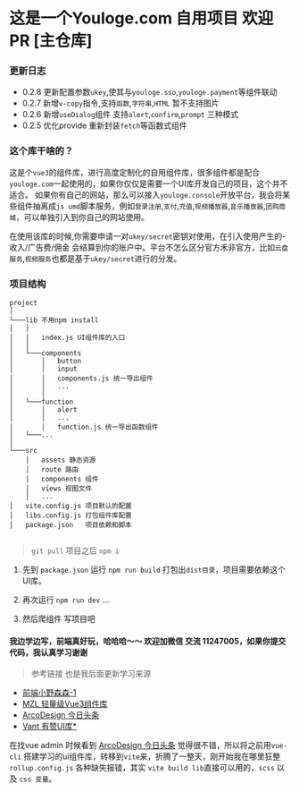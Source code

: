 # 这是一个Youloge.com 自用项目 欢迎PR [主仓库]

### 更新日志

- 0.2.8 更新配置参数`ukey`,使其与`youloge.sso`,`youloge.payment`等组件联动
- 0.2.7 新增`v-copy`指令,支持`函数`,`字符串`,`HTML` 暂不支持图片
- 0.2.6 新增`useDialog`组件 支持`alert`,`confirm`,`prompt` 三种模式
- 0.2.5 优化provide 重新封装`fetch`等函数式组件

### 这个库干啥的？

这是个`vue3`的组件库，进行高度定制化的自用组件库，很多组件都是配合`youloge.com`一起使用的，如果你仅仅是需要一个UI库开发自己的项目，这个并不适合。
如果你有自己的网站，那么可以接入`youloge.console`开放平台，我会将某些组件抽离成`js umd`脚本服务，例如`登录注册`,`支付`,`充值`,`视频播放器`,`音乐播放器`,`团购商城`，可以单独引入到你自己的网站使用。

在使用该库的时候,你需要申请一对`ukey/secret`密钥对使用，在引入使用产生的-收入/广告费/佣金 会结算到你的账户中。平台不怎么区分官方禾非官方，比如`云盘服务`,`视频服务`也都是基于`ukey/secret`进行的分发。


### 项目结构


``` TREE
project
│
└───lib 不用npm install
│   │   
│   │   index.js UI组件库的入口
│   │
│   └───components
│       │   button
│       │   input
│       │   components.js 统一导出组件
│       │   ...
│       │   
│   └───function
│       │   alert
│       │   ...
│       │   function.js 统一导出函数组件
│   └───...
│   
└───src
    │   assets 静态资源
    │   route 路由
    │   components 组件
    │   views 视图文件
    │   ...
│   vite.config.js 项目默认的配置
│   libs.config.js 打包组件库配置
│   package.json   项目依赖和脚本
 
```

> `git pull` 项目之后 `npm i`

1. 先到 `package.json` 运行 `npm run build` 打包出`dist目录`，项目需要依赖这个UI库。

2. 再次运行  `npm run dev` ...

3. 然后爬组件 写项目吧


#### 我边学边写，前端真好玩，哈哈哈～～ 欢迎加微信 交流 11247005，如果你提交代码，我认真学习谢谢

> 参考链接 也是我后面更新学习来源

- [前端小野森森-1](https://space.bilibili.com/378372969)
- [MZL 轻量级Vue3组件库](https://mzlui.codeym.com/#/)
- [ArcoDesign 今日头条](https://arco.design/)
- [Vant 有赞UI库*](https://vant3.uihtm.com/#/zh-CN)

在找vue admin 时候看到 [ArcoDesign 今日头条](https://arco.design/) 觉得很不错，所以将之前用`vue-cli` 搭建学习的ui组件库，转移到`vite`来，折腾了一整天，刚开始我在哪里狂整`rollup.config.js` 各种缺失报错，其实 `vite build lib`直接可以用的，`scss` 以及 `css 变量`。

